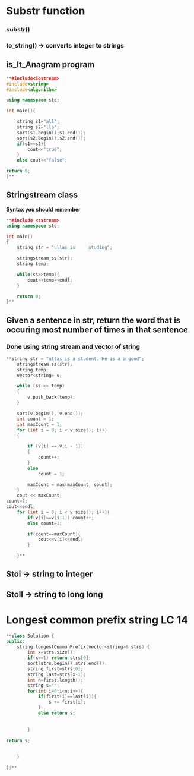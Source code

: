 # **Substr function**

### **substr()**

### **to_string() → converts integer to strings**

## **is_It_Anagram program**

```cpp
**#include<iostream>
#include<string>
#include<algorithm>

using namespace std;

int main(){

    string s1="all";
    string s2="lla";
    sort(s1.begin(),s1.end());
    sort(s2.begin(),s2.end());
    if(s1==s2){
        cout<<"true";
    }
    else cout<<"false";

return 0;
}**
```

## **Stringstream class**

**Syntax you should remember** 

```cpp
**#include <sstream>
using namespace std;

int main()
{
    string str = "ullas is     studing";

    stringstream ss(str);
    string temp;

    while(ss>>temp){
        cout<<temp<<endl;
    }

    return 0;
}**
```

## **Given a sentence in str, return the word that is occuring most number of times in that sentence**

### **Done using string stream and vector of string**

```cpp
**string str = "ullas is a student. He is a a good";
    stringstream ss(str);
    string temp;
    vector<string> v;

    while (ss >> temp)
    {
        v.push_back(temp);
    }

    sort(v.begin(), v.end());
    int count = 1;
    int maxCount = 1;
    for (int i = 0; i < v.size(); i++)
    {

        if (v[i] == v[i - 1])
        {
            count++;
        }
        else
            count = 1;

        maxCount = max(maxCount, count);
    }
    cout << maxCount;
count=1;
cout<<endl;
    for (int i = 0; i < v.size(); i++){
        if(v[i]==v[i-1]) count++;
        else count=1;

        if(count==maxCount){
            cout<<v[i]<<endl;
        }

    }** 
```

## **Stoi → string to integer**

## **Stoll → string to long long**

# **Longest common prefix string LC 14**

```cpp
**class Solution {
public:
    string longestCommonPrefix(vector<string>& strs) {
        int x=strs.size();
        if(x==1) return strs[0];
        sort(strs.begin(),strs.end());
        string first=strs[0];
        string last=strs[x-1];
        int n=first.length();
        string s="";
        for(int i=0;i<n;i++){
            if(first[i]==last[i]){
                s += first[i];
            }
            else return s;
           
            
        }

return s;

        
    }  
    
};**
```